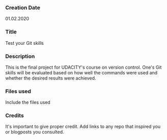### Creation Date
01.02.2020

### Title
Test your Git skills

### Description
This is the final project for UDACITY's course on version control. One's Git skills will be evaluated based on how well the commands were used and whether the desired results were achieved.

### Files used
Include the files used

### Credits
It's important to give proper credit. Add links to any repo that inspired you or blogposts you consulted.
